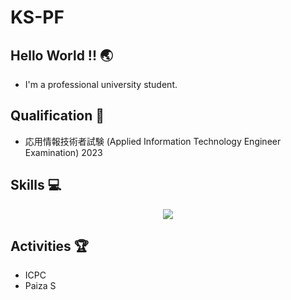# KS-PF 
## Hello World !! 🌏

- I'm a professional university student.

## Qualification 🏅
- 応用情報技術者試験 (Applied Information Technology Engineer Examination) 2023

## Skills 💻
<p align="center">
  <a href="https://skillicons.dev">
    <img src="https://skillicons.dev/icons?i=git,github,py,django,flask,html,css,bootstrap,js,ts,react,vite,blender,php,sqlite," />
  </a>
</p>

## Activities 🏆
- ICPC
- Paiza S
<!---
KS-PF/KS-PF is a ✨ special ✨ repository because its `README.md` (this file) appears on your GitHub profile.
You can click the Preview link to take a look at your changes.
--->
